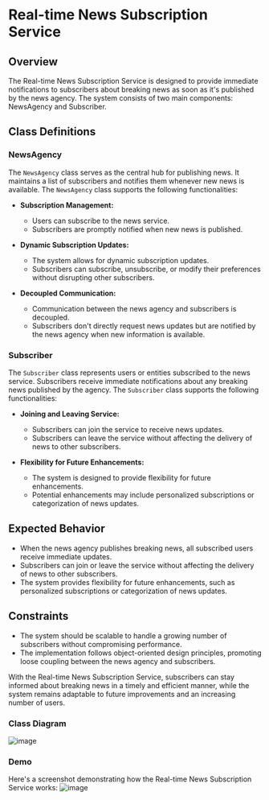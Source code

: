 # Real-time News Subscription Service

## Overview

The Real-time News Subscription Service is designed to provide immediate notifications to subscribers about breaking news as soon as it's published by the news agency. The system consists of two main components: NewsAgency and Subscriber.

## Class Definitions

### NewsAgency
The `NewsAgency` class serves as the central hub for publishing news. It maintains a list of subscribers and notifies them whenever new news is available. The `NewsAgency` class supports the following functionalities:

- **Subscription Management:**
  - Users can subscribe to the news service.
  - Subscribers are promptly notified when new news is published.

- **Dynamic Subscription Updates:**
  - The system allows for dynamic subscription updates.
  - Subscribers can subscribe, unsubscribe, or modify their preferences without disrupting other subscribers.

- **Decoupled Communication:**
  - Communication between the news agency and subscribers is decoupled.
  - Subscribers don't directly request news updates but are notified by the news agency when new information is available.

### Subscriber
The `Subscriber` class represents users or entities subscribed to the news service. Subscribers receive immediate notifications about any breaking news published by the agency. The `Subscriber` class supports the following functionalities:

- **Joining and Leaving Service:**
  - Subscribers can join the service to receive news updates.
  - Subscribers can leave the service without affecting the delivery of news to other subscribers.

- **Flexibility for Future Enhancements:**
  - The system is designed to provide flexibility for future enhancements.
  - Potential enhancements may include personalized subscriptions or categorization of news updates.

## Expected Behavior

- When the news agency publishes breaking news, all subscribed users receive immediate updates.
- Subscribers can join or leave the service without affecting the delivery of news to other subscribers.
- The system provides flexibility for future enhancements, such as personalized subscriptions or categorization of news updates.

## Constraints

- The system should be scalable to handle a growing number of subscribers without compromising performance.
- The implementation follows object-oriented design principles, promoting loose coupling between the news agency and subscribers.

With the Real-time News Subscription Service, subscribers can stay informed about breaking news in a timely and efficient manner, while the system remains adaptable to future improvements and an increasing number of users.

### Class Diagram
![image](https://github.com/ariessalvador/Software-Engineering-1-Projects/assets/142958841/fa9ad024-4a1e-4694-91bc-1cb4d0e22899)

### Demo
Here's a screenshot demonstrating how the Real-time News Subscription Service works:
![image](https://github.com/ariessalvador/Software-Engineering-1-Projects/assets/142958841/d93d57b4-42b8-4a7a-adea-30e605da28b5)

